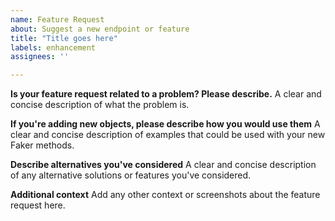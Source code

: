 ```yaml
---
name: Feature Request
about: Suggest a new endpoint or feature
title: "Title goes here"
labels: enhancement
assignees: ''

---
```


**Is your feature request related to a problem? Please describe.**
A clear and concise description of what the problem is.

**If you're adding new objects, please describe how you would use them**
A clear and concise description of examples that could be used with your new Faker methods.

**Describe alternatives you've considered**
A clear and concise description of any alternative solutions or features you've considered.

**Additional context**
Add any other context or screenshots about the feature request here.
